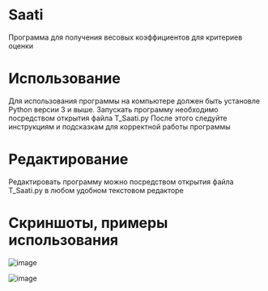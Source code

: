 # Saati
Программа для получения весовых коэффициентов для критериев оценки

# Использование
Для использования программы на компьютере должен быть установле Python версии 3 и выше.
Запускать программу необходимо посредством открытия файла T_Saati.py
После этого следуйте инструкциям и подсказкам для корректной работы программы

# Редактирование
Редактировать программу можно посредством открытия файла T_Saati.py в любом удобном текстовом редакторе

# Скриншоты, примеры использования

![image](https://user-images.githubusercontent.com/90547503/149618280-92ff18a0-9681-415b-951f-dcae6741e0d3.png)

![image](https://user-images.githubusercontent.com/90547503/149618311-b5a89a0d-1233-4755-91aa-27fb649d16ca.png)
